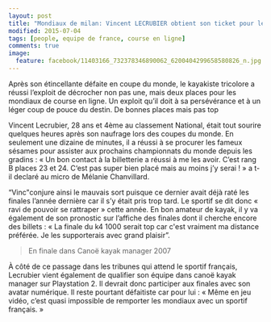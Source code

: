 ```yaml
---
layout: post
title: "Mondiaux de milan: Vincent LECRUBIER obtient son ticket pour les mondiaux de Milan Rang B place 24"
modified: 2015-07-04
tags: [people, equipe de france, course en ligne]
comments: true
image:
  feature: facebook/11403166_732378346890062_6200404299658580826_n.jpg
---
```


Après son étincellante défaite en coupe du monde, le kayakiste tricolore a réussi l’exploit de décrocher non pas une, mais deux places pour les mondiaux de course en ligne. Un exploit qu’il doit à sa persévérance et à un léger coup de pouce du destin.
De bonnes places mais pas top

Vincent Lecrubier, 28 ans et 4ème au classement National, était tout sourire quelques heures après son naufrage lors des coupes du monde. En seulement une dizaine de minutes, il a réussi à se procurer les fameux sésames pour assister aux prochains championnats du monde depuis les gradins : « Un bon contact à la billetterie a réussi à me les avoir. C’est rang B places 23 et 24. C‘est pas super bien placé mais au moins j’y serai ! » a t-il declaré au micro de Mélanie Chanvillard.

“Vinc"conjure ainsi le mauvais sort puisque ce dernier avait déjà raté les finales l’année dernière car il s’y était pris trop tard. Le sportif se dit donc « ravi de pouvoir se rattraper » cette année. En bon amateur de kayak, il y va également de son pronostic sur l’affiche des finales dont il cherche encore des billets : « La finale du k4 1000 serait top car c'est vraiment ma distance préférée. Je les supporterais avec grand plaisir”.

> En finale dans Canoë kayak manager 2007

À côté de ce passage dans les tribunes qui attend le sportif français, Lecrubier vient également de qualifier son équipe dans canoë kayak manager sur Playstation 2. Il devrait donc participer aux finales avec son avatar numérique. Il reste pourtant défaitiste car pour lui : « Même en jeu vidéo, c’est quasi impossible de remporter les mondiaux avec un sportif français. »
